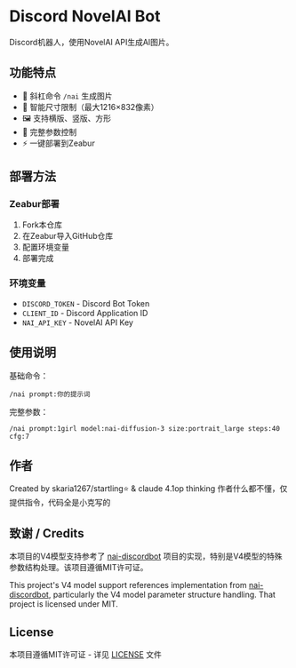 # Discord NovelAI Bot

Discord机器人，使用NovelAI API生成AI图片。

## 功能特点

- 🎨 斜杠命令 `/nai` 生成图片
- 📐 智能尺寸限制（最大1216×832像素）
- 🖼️ 支持横版、竖版、方形
- 🔧 完整参数控制
- ⚡ 一键部署到Zeabur

## 部署方法

### Zeabur部署

1. Fork本仓库
2. 在Zeabur导入GitHub仓库
3. 配置环境变量
4. 部署完成

### 环境变量

- `DISCORD_TOKEN` - Discord Bot Token
- `CLIENT_ID` - Discord Application ID
- `NAI_API_KEY` - NovelAI API Key

## 使用说明

基础命令：
```
/nai prompt:你的提示词
```

完整参数：
```
/nai prompt:1girl model:nai-diffusion-3 size:portrait_large steps:40 cfg:7
```

## 作者

Created by skaria1267/startling⭐ & claude 4.1op thinking
作者什么都不懂，仅提供指令，代码全是小克写的

## 致谢 / Credits

本项目的V4模型支持参考了 [nai-discordbot](https://github.com/saltysalrua/nai-discordbot) 项目的实现，特别是V4模型的特殊参数结构处理。该项目遵循MIT许可证。

This project's V4 model support references implementation from [nai-discordbot](https://github.com/saltysalrua/nai-discordbot), particularly the V4 model parameter structure handling. That project is licensed under MIT.

## License

本项目遵循MIT许可证 - 详见 [LICENSE](LICENSE) 文件
